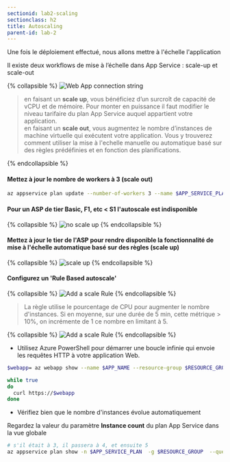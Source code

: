 ```yaml
---
sectionid: lab2-scaling
sectionclass: h2
title: Autoscaling
parent-id: lab-2
---
```


Une fois le déploiement effectué, nous allons mettre à l'échelle l'application

Il existe deux workflows de mise à l’échelle dans App Service : scale-up et scale-out

{% collapsible %}
![Web App connection string](/media/lab2/asp_scaling.png)

> en faisant un **scale up**, vous bénéficiez d’un surcroît de capacité de vCPU et de mémoire. Pour monter en puissance il faut modifier le niveau tarifaire du plan App Service auquel appartient votre application.<br>
> en faisant un **scale out**, vous augmentez le nombre d’instances de machine virtuelle qui exécutent votre application. Vous y trouverez comment utiliser  la mise à l'echelle manuelle ou automatique basé sur des règles prédéfinies et en fonction des planifications.

{% endcollapsible %}

#### Mettez à jour le nombre de workers à 3 (scale out)

```bash
az appservice plan update --number-of-workers 3 --name $APP_SERVICE_PLAN --resource-group $RESOURCE_GROUP
```

#### Pour un ASP de tier Basic, F1, etc < S1 l'autoscale est indisponible

{% collapsible %}
![no scale up](/media/lab2/scale_up_not_available.png)
{% endcollapsible %}

#### Mettez à jour le tier de l'ASP pour rendre disponible la fonctionnalité de mise à l'échelle automatique basé sur des règles (scale up)

{% collapsible %}
![scale up](/media/lab2/scale_up_asp.png)
{% endcollapsible %}

#### Configurez un 'Rule Based autoscale'

{% collapsible %}
![Add a scale Rule](/media/lab2/custom_scale_out.png)
{% endcollapsible %}
  
> La règle utilise le pourcentage de CPU pour augmenter le nombre d'instances. Si en moyenne, sur une durée de 5 min, cette métrique > 10%, on incrémente de 1 ce nombre en limitant à 5.

{% collapsible %}
![Add a scale Rule](/media/lab2/scale_rule.png)
{% endcollapsible %}

- Utilisez Azure PowerShell pour démarrer une boucle infinie qui envoie les requêtes HTTP à votre application Web.
  
```bash
$webapp= az webapp show --name $APP_NAME --resource-group $RESOURCE_GROUP --query defaultHostName -o tsv

while true
do
  curl https://$webapp
done
```

- Vérifiez bien que le nombre d'instances évolue automatiquement

Regardez la valeur du paramètre **Instance count** du plan App Service dans la vue globale

```bash
# s'il était à 3, il passera à 4, et ensuite 5
az appservice plan show -n $APP_SERVICE_PLAN  -g $RESOURCE_GROUP  --query 'sku.capacity'
```
